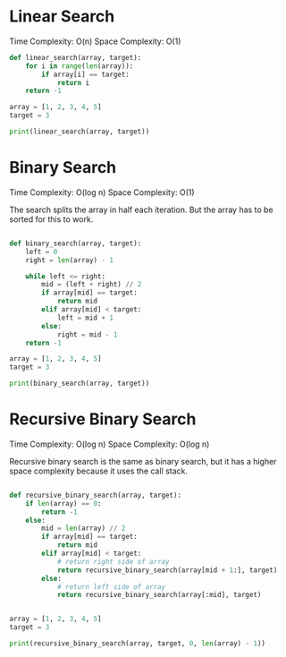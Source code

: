 # Linear Search

Time Complexity: O(n)
Space Complexity: O(1)

```python
def linear_search(array, target):
    for i in range(len(array)):
        if array[i] == target:
            return i
    return -1

array = [1, 2, 3, 4, 5]
target = 3

print(linear_search(array, target))
```

# Binary Search

Time Complexity: O(log n)
Space Complexity: O(1)

The search splits the array in half each iteration. But the array
has to be sorted for this to work.

```python

def binary_search(array, target):
    left = 0
    right = len(array) - 1

    while left <= right:
        mid = (left + right) // 2
        if array[mid] == target:
            return mid
        elif array[mid] < target:
            left = mid + 1
        else:
            right = mid - 1
    return -1

array = [1, 2, 3, 4, 5]
target = 3

print(binary_search(array, target))
```

# Recursive Binary Search

Time Complexity: O(log n)
Space Complexity: O(log n)

Recursive binary search is the same as binary search, but it 
has a higher space complexity because it uses the call stack.

```python

def recursive_binary_search(array, target):
    if len(array) == 0:
        return -1
    else:
        mid = len(array) // 2
        if array[mid] == target:
            return mid
        elif array[mid] < target:
            # return right side of array
            return recursive_binary_search(array[mid + 1:], target)
        else:
            # return left side of array
            return recursive_binary_search(array[:mid], target)


array = [1, 2, 3, 4, 5]
target = 3

print(recursive_binary_search(array, target, 0, len(array) - 1))
```